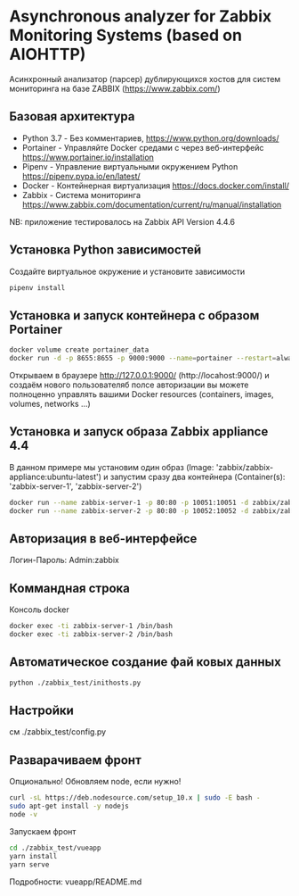 # Asynchronous analyzer for Zabbix Monitoring Systems (based on AIOHTTP)

Асинхронный анализатор (парсер) дублирующихся хостов для систем мониторинга на базе ZABBIX (https://www.zabbix.com/)

 ## Базовая архитектура

 * Python 3.7 - Без комментариев, https://www.python.org/downloads/
 * Portainer - Управляйте Docker средами с через веб-интерфейс https://www.portainer.io/installation
 * Pipenv - Управление виртуальными окружением Python https://pipenv.pypa.io/en/latest/
 * Docker - Контейнерная виртуализация https://docs.docker.com/install/
 * Zabbix - Система мониторинга https://www.zabbix.com/documentation/current/ru/manual/installation 
 
NB: приложение тестировалось на Zabbix API Version 4.4.6

## Установка Python зависимостей

Создайте виртуальное окружение и установите зависимости

```bash
pipenv install
```
## Установка и запуск контейнера с образом Portainer 

 ```bash
docker volume create portainer_data
docker run -d -p 8655:8655 -p 9000:9000 --name=portainer --restart=always -v /var/run/docker.sock:/var/run/docker.sock -v portainer_data:/data portainer/portainer
```

Открываем в браузере http://127.0.0.1:9000/ (http://locahost:9000/) и создаём нового пользователяб полсе авторизации вы можете полноценно 
управлять вашими Docker resources (containers, images, volumes, networks ...)

## Установка и запуск образа Zabbix appliance 4.4
В данном примере мы установим один образ (Image: 'zabbix/zabbix-appliance:ubuntu-latest') и запустим сразу два контейнера 
(Container(s): 'zabbix-server-1', 'zabbix-server-2')
```bash
docker run --name zabbix-server-1 -p 80:80 -p 10051:10051 -d zabbix/zabbix-appliance:ubuntu-latest
docker run --name zabbix-server-2 -p 80:80 -p 10052:10052 -d zabbix/zabbix-appliance:ubuntu-latest
```
## Авторизация в веб-интерфейсе
Логин-Пароль: Admin:zabbix

## Коммандная строка

Консоль docker
```bash
docker exec -ti zabbix-server-1 /bin/bash
docker exec -ti zabbix-server-2 /bin/bash
```

## Автоматическое создание фай ковых данных
```bash
python ./zabbix_test/inithosts.py
```

## Настройки
см ./zabbix_test/config.py

## Разварачиваем фронт

Опционально! Обновляем node, если нужно!
```bash
curl -sL https://deb.nodesource.com/setup_10.x | sudo -E bash -
sudo apt-get install -y nodejs
node -v 
```
Запускаем фронт
```bash
cd ./zabbix_test/vueapp
yarn install
yarn serve
```
Подробности: vueapp/README.md